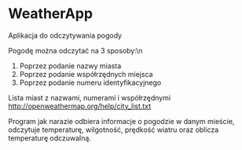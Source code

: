 # WeatherApp
Aplikacja do odczytywania pogody

Pogodę można odczytać na 3 sposoby:\n
1. Poprzez podanie nazwy miasta
2. Poprzez podanie współrzędnych miejsca
3. Poprzez podanie numeru identyfikacyjnego

Lista miast z nazwami, numerami i współrzędnymi
http://openweathermap.org/help/city_list.txt

Program jak narazie odbiera informacje o pogodzie w danym mieście, odczytuje temperaturę, wilgotność, prędkość wiatru 
oraz oblicza temperaturę odczuwalną.
